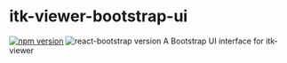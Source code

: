 # itk-viewer-bootstrap-ui

[![npm version](https://badge.fury.io/js/itk-viewer-bootstrap-ui.svg)](https://badge.fury.io/js/itk-viewer-bootstrap-ui)
![react-bootstrap version](https://img.shields.io/badge/React%20Bootstap-%3E=1.6.1-brightgreen.svg)
A Bootstrap UI interface for itk-viewer
